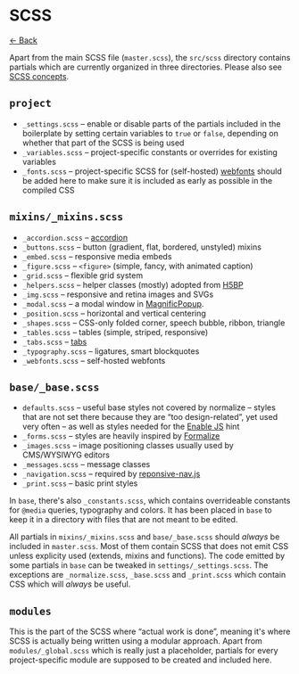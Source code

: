 # SCSS

[← Back](index.md)

Apart from the main SCSS file (`master.scss`), the `src/scss` directory contains partials which are currently organized in three directories. Please also see [SCSS concepts](scss-concepts.md).

## `project`

* `_settings.scss` – enable or disable parts of the partials included in the boilerplate by setting certain variables to `true` or `false`, depending on whether that part of the SCSS is being used
* `_variables.scss` – project-specific constants or overrides for existing variables
* `_fonts.scss` – project-specific SCSS for (self-hosted) [webfonts](https://github.com/yellowled/yl-bp/blob/master/src/scss/mixins/_webfonts.scss) should be added here to make sure it is included as early as possible in the compiled CSS

## `mixins/_mixins.scss`

* `_accordion.scss` – [accordion](http://frend.co/components/accordion/)
* `_buttons.scss` – button (gradient, flat, bordered, unstyled) mixins
* `_embed.scss` – responsive media embeds
* `_figure.scss` – `<figure>` (simple, fancy, with animated caption)
* `_grid.scss` – flexible grid system
* `_helpers.scss` – helper classes (mostly) adopted from [H5BP](https://html5boilerplate.com)
* `_img.scss` – responsive and retina images and SVGs
* `_modal.scss` – a modal window in [MagnificPopup](https://github.com/dimsemenov/Magnific-Popup).
* `_position.scss` – horizontal and vertical centering
* `_shapes.scss` – CSS-only folded corner, speech bubble, ribbon, triangle
* `_tables.scss` – tables (simple, striped, responsive)
* `_tabs.scss` – [tabs](http://frend.co/components/tabs/)
* `_typography.scss` – ligatures, smart blockquotes
* `_webfonts.scss` – self-hosted webfonts

## `base/_base.scss`

* `defaults.scss` – useful base styles not covered by normalize – styles that are not set there because they are “too design-related”, yet used very often – as well as styles needed for the [Enable JS](http://www.enable-javascript.com) hint
* `_forms.scss` – styles are heavily inspired by [Formalize](http://formalize.me/)
* `_images.scss` – image positioning classes usually used by CMS/WYSIWYG editors
* `_messages.scss` – message classes
* `_navigation.scss` – required by [reponsive-nav.js](http://responsive-nav.com/)
* `_print.scss` – basic print styles

In `base`, there's also `_constants.scss`, which contains overrideable constants for  `@media` queries, typography and colors. It has been placed in `base` to keep it in a directory with files that are not meant to be edited.

All partials in `mixins/_mixins.scss` and `base/_base.scss` should *always* be included in `master.scss`. Most of them contain SCSS that does not emit CSS unless explicity used (extends, mixins and functions). The code emitted by some partials in `base` can be tweaked in `settings/_settings.scss`. The exceptions are `_normalize.scss`, `_base.scss` and `_print.scss` which contain CSS which will *always* be useful.

## `modules`

This is the part of the SCSS where “actual work is done”, meaning it's where SCSS is actually being written using a modular approach. Apart from `modules/_global.scss` which is really just a placeholder, partials for every project-specific module are supposed to be created and included here.
